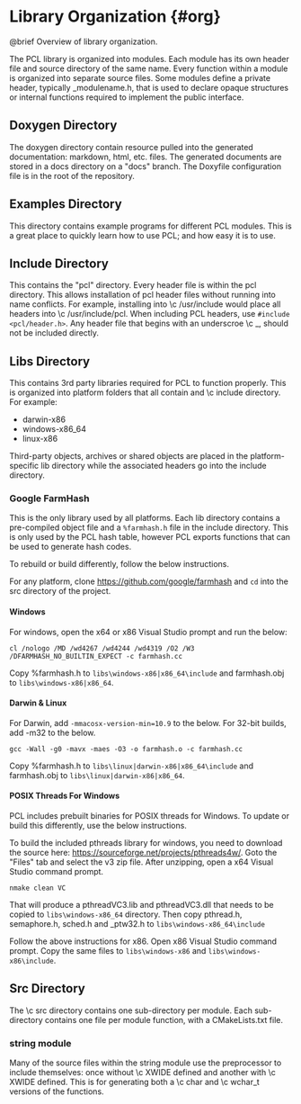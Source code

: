 # Library Organization {#org}
@brief Overview of library organization.

The PCL library is organized into modules. Each module has its own header file and source directory 
of the same name. Every function within a module is organized into separate source files. Some
modules define a private header, typically _modulename.h, that is used to declare opaque 
structures or internal functions required to implement the public interface. 

## Doxygen Directory
The doxygen directory contain resource pulled into the generated documentation: markdown, html, 
etc. files. The generated documents are stored in a docs directory on a "docs" branch. The
Doxyfile configuration file is in the root of the repository.

## Examples Directory
This directory contains example programs for different PCL modules. This is a great place to 
quickly learn how to use PCL; and how easy it is to use.

## Include Directory
This contains the "pcl" directory. Every header file is within the pcl directory. This allows
installation of pcl header files without running into name conflicts. For
example, installing into \c /usr/include would place all headers into \c /usr/include/pcl.
When including PCL headers, use `#include <pcl/header.h>`. Any header file that begins with
an underscroe \c _, should not be included directly.

## Libs Directory
This contains 3rd party libraries required for PCL to function properly. This is organized
into platform folders that all contain and \c include directory. For example:

  * darwin-x86
  * windows-x86_64
  * linux-x86

Third-party objects, archives or shared objects are placed in the platform-specific lib directory
while the associated headers go into the include directory.  

### Google FarmHash
This is the only library used by all platforms. Each lib directory contains a pre-compiled object
file and a `%farmhash.h` file in the include directory. This is only used by the PCL hash table,
however PCL exports functions that can be used to generate hash codes.

To rebuild or build differently, follow the below instructions.

For any platform, clone https://github.com/google/farmhash and `cd` into the src directory of
the project.

#### Windows
For windows, open the x64 or x86 Visual Studio prompt and run the below:
```
cl /nologo /MD /wd4267 /wd4244 /wd4319 /O2 /W3 /DFARMHASH_NO_BUILTIN_EXPECT -c farmhash.cc
```

Copy %farmhash.h to `libs\windows-x86|x86_64\include` and farmhash.obj to
`libs\windows-x86|x86_64`.

#### Darwin & Linux
For Darwin, add `-mmacosx-version-min=10.9` to the below. For 32-bit builds, add -m32 to the below.

```
gcc -Wall -g0 -mavx -maes -O3 -o farmhash.o -c farmhash.cc
```

Copy %farmhash.h to `libs\linux|darwin-x86|x86_64\include` and farmhash.obj to
`libs\linux|darwin-x86|x86_64`.

#### POSIX Threads For Windows
PCL includes prebuilt binaries for POSIX threads for Windows. To update or build this
differently, use the below instructions.

To build the included pthreads library for windows, you need to download the source here:
https://sourceforge.net/projects/pthreads4w/. Goto the "Files" tab and select the v3 zip
file. After unzipping, open a x64 Visual Studio command prompt.
```
nmake clean VC
```

That will produce a pthreadVC3.lib and pthreadVC3.dll that needs to be copied to
`libs\windows-x86_64` directory. Then copy pthread.h, semaphore.h, sched.h and _ptw32.h
to `libs\windows-x86_64\include`

Follow the above instructions for x86. Open x86 Visual Studio command prompt. Copy the same
files to `libs\windows-x86` and `libs\windows-x86\include`.

## Src Directory
The \c src directory contains one sub-directory per module. Each sub-directory contains one file 
per module function, with a CMakeLists.txt file.

### string module
Many of the source files within the string module use the preprocessor to include themselves:
once without \c XWIDE defined and another with \c XWIDE defined. This is for generating both
a \c char and \c wchar_t versions of the functions. 
